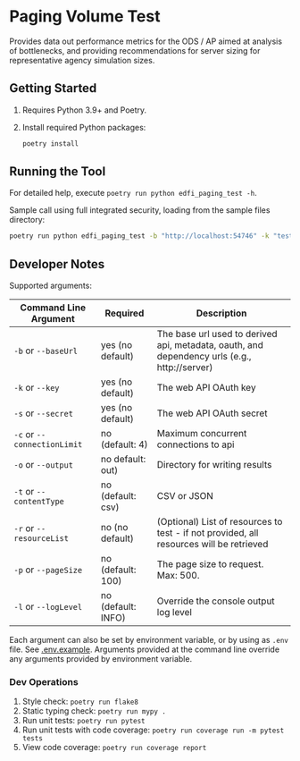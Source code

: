 # Paging Volume Test

Provides data out performance metrics for the ODS / AP aimed at analysis of
bottlenecks, and providing recommendations for server sizing for representative
agency simulation sizes.

## Getting Started

1. Requires Python 3.9+ and Poetry.
1. Install required Python packages:

   ```bash
   poetry install
   ```

## Running the Tool

For detailed help, execute `poetry run python edfi_paging_test -h`.

Sample call using full integrated security, loading from the sample files
directory:

```bash
poetry run python edfi_paging_test -b "http://localhost:54746" -k "testkey" -s "testsecret" -l "resource1" "resource2"
```

## Developer Notes

Supported arguments:

| Command Line Argument       | Required           | Description                                                                                   |
| --------------------------- | ------------------ | --------------------------------------------------------------------------------------------- |
| `-b` or `--baseUrl`         | yes (no default)   | ​The base url used to derived api, metadata, oauth, and dependency urls (e.g., http://server)  |
| `-k` or `--key`             | yes (no default)   | The web API OAuth key                                                                         |
| `-s` or `--secret`          | yes (no default)   | The web API OAuth secret                                                                      |
| `-c` or `--connectionLimit` | no (default: 4)    | Maximum concurrent connections to api                                                         |
| `-o` or `--output`          | no default: out)   | Directory for writing results                                                                 |
| `-t` or `--contentType`     | no (default: csv)  | CSV or JSON                                                                                   |
| `-r` or `--resourceList`    | no (no default)    | (Optional) List of resources to test  - if not provided, all resources will be retrieved      |
| `-p` or `--pageSize`        | no (default: 100)  | The page size to request. Max: 500.                                                           |
| `-l` or `--logLevel`        | no (default: INFO) | Override the console output log level                                                         |

Each argument can also be set by environment variable, or by using as `.env`
file. See [.env.example](edfi_paging_test/.env.example). Arguments provided at
the command line override any arguments provided by environment variable.

### Dev Operations

1. Style check: `poetry run flake8`
1. Static typing check: `poetry run mypy .`
1. Run unit tests: `poetry run pytest`
1. Run unit tests with code coverage: `poetry run coverage run -m pytest tests`
1. View code coverage: `poetry run coverage report`
